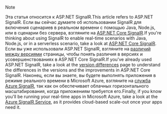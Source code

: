 > [!NOTE]
> <span data-ttu-id="0a528-101">Эта статья относится к ASP.NET SignalR.</span><span class="sxs-lookup"><span data-stu-id="0a528-101">This article refers to ASP.NET SignalR.</span></span> <span data-ttu-id="0a528-102">Если вы сейчас думаете об использовании SignalR для включения сценариев в реальном времени с помощью Java, Node.js, или в сценарии без сервера, взгляните на [ASP.NET Core SignalR](/aspnet/core/signalr/introduction).</span><span class="sxs-lookup"><span data-stu-id="0a528-102">If you're thinking about using SignalR to enable real-time scenarios with Java, Node.js, or in a serverless scenario, take a look at [ASP.NET Core SignalR](/aspnet/core/signalr/introduction).</span></span> <span data-ttu-id="0a528-103">Если вы уже использовали ASP.NET SignalR, взгляните на [различий между версиями](/aspnet/core/signalr/version-differences) страницы, чтобы понять различия в версиях и усовершенствованиях в ASP.NET Core SignalR.</span><span class="sxs-lookup"><span data-stu-id="0a528-103">If you've already used ASP.NET SignalR, take a look at the [version differences](/aspnet/core/signalr/version-differences) page to understand the differences in the versions and the improvements in ASP.NET Core SignalR.</span></span> <span data-ttu-id="0a528-104">Наконец, если вы знаете, вы будете выполнять приложения в режиме реального времени в Microsoft Azure, взгляните на [служба Azure SignalR](/azure/azure-signalr/signalr-overview), так как он обеспечивает облачных горизонтального масштабирования, когда приложениям требуется его.</span><span class="sxs-lookup"><span data-stu-id="0a528-104">Finally, if you know you'll be running your real-time apps in Microsoft Azure, take a look at the [Azure SignalR Service](/azure/azure-signalr/signalr-overview), as it provides cloud-based scale-out once your apps need it.</span></span>